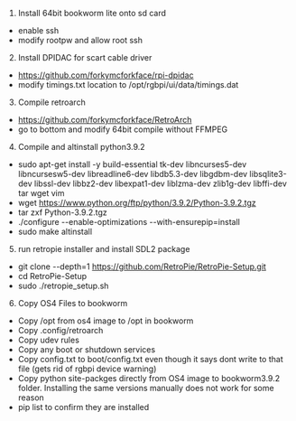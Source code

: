 1. Install 64bit bookworm lite onto sd card
- enable ssh
- modify rootpw and allow root ssh

2. Install DPIDAC for scart cable driver
- https://github.com/forkymcforkface/rpi-dpidac
- modify timings.txt location to /opt/rgbpi/ui/data/timings.dat

3. Compile retroarch
- https://github.com/forkymcforkface/RetroArch
- go to bottom and modify 64bit compile without FFMPEG

4. Compile and altinstall python3.9.2
- sudo apt-get install -y build-essential tk-dev libncurses5-dev libncursesw5-dev libreadline6-dev libdb5.3-dev libgdbm-dev libsqlite3-dev libssl-dev libbz2-dev libexpat1-dev liblzma-dev zlib1g-dev libffi-dev tar wget vim
- wget https://www.python.org/ftp/python/3.9.2/Python-3.9.2.tgz
- tar zxf Python-3.9.2.tgz
- ./configure --enable-optimizations --with-ensurepip=install
- sudo make altinstall

5. run retropie installer and install SDL2 package
- git clone --depth=1 https://github.com/RetroPie/RetroPie-Setup.git
- cd RetroPie-Setup
- sudo ./retropie_setup.sh


6. Copy OS4 Files to bookworm
- Copy /opt from os4 image to /opt in bookworm
- Copy .config/retroarch
- Copy udev rules
- Copy any boot or shutdown services
- Copy config.txt to boot/config.txt even though it says dont write to that file (gets rid of rgbpi device warning)
- Copy python site-packges directly from OS4 image to bookworm3.9.2 folder. Installing the same versions manually does not work for some reason
- pip list to confirm they are installed
